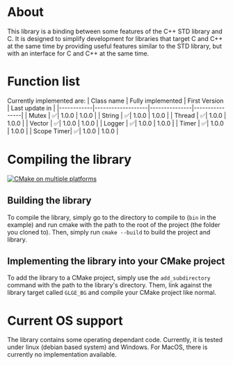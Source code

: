 # About

This library is a binding between some features of the C++ STD library and C. It is designed to simplify development for libraries that target C and C++ at the same time by providing useful features similar to the STD library, but with an interface for C and C++ at the same time. 

# Function list
Currently implemented are: 
| Class name | Fully implemented | First Version | Last update in |
|------------|-------------------|---------------|----------------|
| Mutex      | :white_check_mark:| 1.0.0         | 1.0.0          |
| String     | :white_check_mark:| 1.0.0         | 1.0.0          |
| Thread     | :white_check_mark:| 1.0.0         | 1.0.0          |
| Vector     | :white_check_mark:| 1.0.0         | 1.0.0          |
| Logger     | :white_check_mark:| 1.0.0         | 1.0.0          |
| Timer      | :white_check_mark:| 1.0.0         | 1.0.0          |
| Scope Timer| :white_check_mark:| 1.0.0         | 1.0.0          |

# Compiling the library
[![CMake on multiple platforms](https://github.com/DM8AT/GLGE_BG/actions/workflows/cmake-multi-platform.yml/badge.svg)](https://github.com/DM8AT/GLGE_BG/actions/workflows/cmake-multi-platform.yml)
## Building the library
To compile the library, simply go to the directory to compile to (`bin` in the example) and run cmake with the path to the root of the project (the folder you cloned to). Then, simply run `cmake --build` to build the project and library. 

## Implementing the library into your CMake project
To add the library to a CMake project, simply use the `add_subdirectory` command with the path to the library's directory. Them, link against the library target called `GLGE_BG` and compile your CMake project like normal. 

# Current OS support
The library contains some operating dependant code. Currently, it is tested under linux (debian based system) and Windows. For MacOS, there is currently no implementation available. 